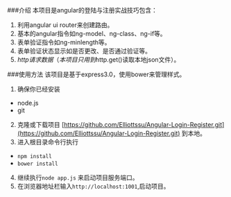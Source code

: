 ###介绍
本项目是angular的登陆与注册实战技巧包含：
1. 利用angular ui router来创建路由。
2. 基本的angular指令如ng-model、ng-class、ng-if等。
3. 表单验证指令如ng-minlength等。
4. 表单验证状态显示如是否更改、是否通过验证等。
5. $http请求数据（本项目只用到$http.get()读取本地json文件）。

###使用方法
该项目是基于express3.0，使用bower来管理样式。
1. 确保你已经安装
 - node.js
 - git 
2. 克隆或下载项目 [https://github.com/Elliottssu/Angular-Login-Register.git](https://github.com/Elliottssu/Angular-Login-Register.git) 到本地。
3. 进入根目录命令行执行
 -  `npm install` 
 -  `bower install` 
4. 继续执行`node app.js` 来启动项目服务端口。
5. 在浏览器地址栏输入`http://localhost:1001`,启动项目。